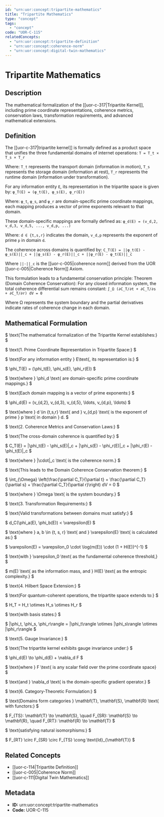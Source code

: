 ```yaml
---
id: "urn:uor:concept:tripartite-mathematics"
title: "Tripartite Mathematics"
type: "concept"
tags:
  - "concept"
code: "UOR-C-115"
relatedConcepts:
  - "urn:uor:concept:tripartite-definition"
  - "urn:uor:concept:coherence-norm"
  - "urn:uor:concept:digital-twin-mathematics"
---
```


# Tripartite Mathematics

## Description

The mathematical formalization of the [[uor-c-317|Tripartite Kernel]], including prime coordinate representations, coherence metrics, conservation laws, transformation requirements, and advanced mathematical extensions.

## Definition

The [[uor-c-317|tripartite kernel]] is formally defined as a product space that unifies the three fundamental domains of internet operations: `T = T_t × T_s × T_r`

Where: `T_t` represents the transport domain (information in motion), `T_s` represents the storage domain (information at rest), `T_r` represents the runtime domain (information under transformation).

For any information entity `E`, its representation in the tripartite space is given by: `φ_T(E) = (φ_t(E), φ_s(E), φ_r(E))`

Where: `φ_t`, `φ_s`, and `φ_r` are domain-specific prime coordinate mappings, each mapping produces a vector of prime exponents relevant to that domain.

These domain-specific mappings are formally defined as: `φ_d(E) = (v_d,2, v_d,3, v_d,5, ..., v_d,p, ...)`

Where: `d ∈ {t,s,r}` indicates the domain, `v_d,p` represents the exponent of prime `p` in domain `d`.

The coherence across domains is quantified by: `C_T(E) = ||φ_t(E) - φ_s(E)||_c + ||φ_s(E) - φ_r(E)||_c + ||φ_r(E) - φ_t(E)||_c`

Where `||·||_c` is the [[uor-c-005|coherence norm]] derived from the UOR [[uor-c-005|Coherence Norm]] Axiom.

This formulation leads to a fundamental conservation principle: Theorem (Domain Coherence Conservation): For any closed information system, the total coherence differential sum remains constant: `∫_Ω (∂C_T/∂t + ∂C_T/∂s + ∂C_T/∂r) dV = 0`

Where Ω represents the system boundary and the partial derivatives indicate rates of coherence change in each domain.

## Mathematical Formulation

$
\text{The mathematical formalization of the Tripartite Kernel establishes:}
$

$
\text{1. Prime Coordinate Representation in Tripartite Space:}
$

$
\text{For any information entity } E\text{, its representation is:}
$

$
\phi_T(E) = (\phi_t(E), \phi_s(E), \phi_r(E))
$

$
\text{where } \phi_d \text{ are domain-specific prime coordinate mappings.}
$

$
\text{Each domain mapping is a vector of prime exponents:}
$

$
\phi_d(E) = (v_{d,2}, v_{d,3}, v_{d,5}, \ldots, v_{d,p}, \ldots)
$

$
\text{where } d \in \{t,s,r\} \text{ and } v_{d,p} \text{ is the exponent of prime } p \text{ in domain } d.
$

$
\text{2. Coherence Metrics and Conservation Laws:}
$

$
\text{The cross-domain coherence is quantified by:}
$

$
C_T(E) = \|\phi_t(E) - \phi_s(E)\|_c + \|\phi_s(E) - \phi_r(E)\|_c + \|\phi_r(E) - \phi_t(E)\|_c
$

$
\text{where } \|\cdot\|_c \text{ is the coherence norm.}
$

$
\text{This leads to the Domain Coherence Conservation theorem:}
$

$
\int_{\Omega} \left(\frac{\partial C_T}{\partial t} + \frac{\partial C_T}{\partial s} + \frac{\partial C_T}{\partial r}\right) dV = 0
$

$
\text{where } \Omega \text{ is the system boundary.}
$

$
\text{3. Transformation Requirements:}
$

$
\text{Valid transformations between domains must satisfy:}
$

$
d_C(\phi_a(E), \phi_b(E)) < \varepsilon(E)
$

$
\text{where } a, b \in \{t, s, r\} \text{ and } \varepsilon(E) \text{ is calculated as:}
$

$
\varepsilon(E) = \varepsilon_0 \cdot \log(m(E)) \cdot (1 + H(E))^{-1}
$

$
\text{with } \varepsilon_0 \text{ as the fundamental coherence threshold,}
$

$
m(E) \text{ as the information mass, and } H(E) \text{ as the entropic complexity.}
$

$
\text{4. Hilbert Space Extension:}
$

$
\text{For quantum-coherent operations, the tripartite space extends to:}
$

$
H_T = H_t \otimes H_s \otimes H_r
$

$
\text{with basis states:}
$

$
|\phi_t, \phi_s, \phi_r\rangle = |\phi_t\rangle \otimes |\phi_s\rangle \otimes |\phi_r\rangle
$

$
\text{5. Gauge Invariance:}
$

$
\text{The tripartite kernel exhibits gauge invariance under:}
$

$
\phi_d(E) \to \phi_d(E) + \nabla_d F
$

$
\text{where } F \text{ is any scalar field over the prime coordinate space}
$

$
\text{and } \nabla_d \text{ is the domain-specific gradient operator.}
$

$
\text{6. Category-Theoretic Formulation:}
$

$
\text{Domains form categories } \mathbf{T}, \mathbf{S}, \mathbf{R} \text{ with functors:}
$

$
F_{TS}: \mathbf{T} \to \mathbf{S}, \quad F_{SR}: \mathbf{S} \to \mathbf{R}, \quad F_{RT}: \mathbf{R} \to \mathbf{T}
$

$
\text{satisfying natural isomorphisms:}
$

$
F_{RT} \circ F_{SR} \circ F_{TS} \cong \text{Id}_{\mathbf{T}}
$

## Related Concepts

- [[uor-c-114|Tripartite Definition]]
- [[uor-c-005|Coherence Norm]]
- [[uor-c-111|Digital Twin Mathematics]]

## Metadata

- **ID:** urn:uor:concept:tripartite-mathematics
- **Code:** UOR-C-115
